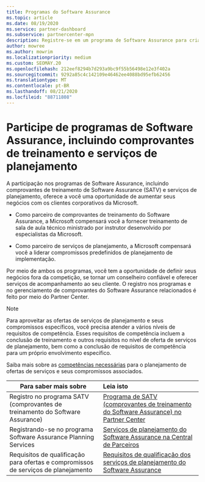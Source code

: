 ```yaml
---
title: Programas do Software Assurance
ms.topic: article
ms.date: 08/19/2020
ms.service: partner-dashboard
ms.subservice: partnercenter-mpn
description: Registre-se em um programa de Software Assurance para criar negócios e seja recompensado por fornecer treinamento e planejamento para clientes corporativos.
author: mowree
ms.author: mowrim
ms.localizationpriority: medium
ms.custom: SEOMAY.20
ms.openlocfilehash: 212eef8294b7d293a9bc9f55b56498e12e3f402a
ms.sourcegitcommit: 9292a85c4c142109e46462ee4088bd95efb62456
ms.translationtype: MT
ms.contentlocale: pt-BR
ms.lasthandoff: 08/21/2020
ms.locfileid: "88711808"
---
```

# <a name="participate-in-software-assurance-programs-including-training-vouchers-and-planning-services"></a>Participe de programas de Software Assurance, incluindo comprovantes de treinamento e serviços de planejamento

A participação nos programas de Software Assurance, incluindo comprovantes de treinamento de Software Assurance (SATV) e serviços de planejamento, oferece a você uma oportunidade de aumentar seus negócios com os clientes corporativos da Microsoft. 

- Como parceiro de comprovantes de treinamento do Software Assurance, a Microsoft compensará você a fornecer treinamento de sala de aula técnico ministrado por instrutor desenvolvido por especialistas da Microsoft. 

- Como parceiro de serviços de planejamento, a Microsoft compensará você a liderar compromissos predefinidos de planejamento de implementação. 

Por meio de ambos os programas, você tem a oportunidade de definir seus negócios fora da competição, se tornar um conselheiro confiável e oferecer serviços de acompanhamento ao seu cliente. O registro nos programas e no gerenciamento de comprovantes do Software Assurance relacionados é feito por meio do Partner Center.

> [!NOTE]
> Para aproveitar as ofertas de serviços de planejamento e seus compromissos específicos, você precisa atender a vários níveis de requisitos de competência. Esses requisitos de competência incluem a conclusão de treinamento e outros requisitos no nível de oferta de serviços de planejamento, bem como a conclusão de requisitos de competência para um próprio envolvimento específico.  
>
> Saiba mais sobre as [competências necessárias](software-assurance-dps-requirements.md) para o planejamento de ofertas de serviços e seus compromissos associados.


|**Para saber mais sobre**   |**Leia isto**   |
|--------------------------|:------------------|
|Registro no programa SATV (comprovantes de treinamento do Software Assurance)  | [Programa de SATV (comprovantes de treinamento do Software Assurance) no Partner Center](software-assurance-satv.md)|
|Registrando-se no programa Software Assurance Planning Services | [Serviços de planejamento do Software Assurance na Central de Parceiros](software-assurance-dps.md) |
|Requisitos de qualificação para ofertas e compromissos de serviços de planejamento  | [Requisitos de qualificação dos serviços de planejamento do Software Assurance](software-assurance-dps-requirements.md)  |
